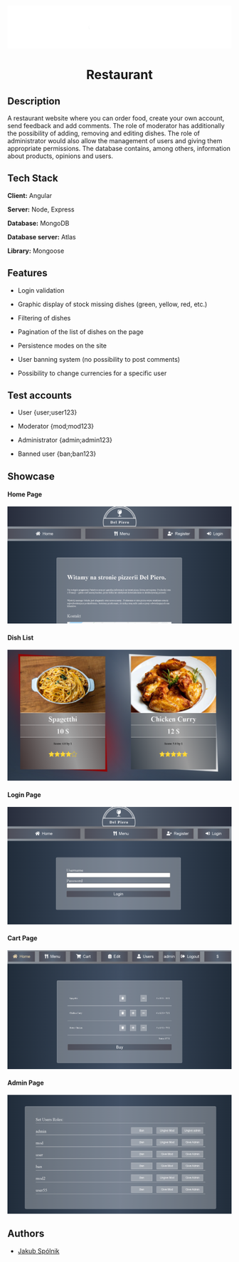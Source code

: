 ![Title](/images/title.png)
<h1 align="center">Restaurant</h1>


## Description

A restaurant website where you can order food, create your own account, send feedback and add comments. The role of moderator has additionally the possibility of adding, removing and editing dishes. The role of administrator would also allow the management of users and giving them appropriate permissions. The database contains, among others, information about products, opinions and users. 

## Tech Stack

**Client:** Angular

**Server:** Node, Express

**Database:** MongoDB

**Database server:** Atlas

**Library:** Mongoose


## Features

- Login validation

- Graphic display of stock missing dishes (green, yellow, red, etc.)

- Filtering of dishes

- Pagination of the list of dishes on the page

- Persistence modes on the site

- User banning system (no possibility to post comments)

- Possibility to change currencies for a specific user

## Test accounts

- User {user;user123}

- Moderator {mod;mod123}

- Administrator {admin;admin123}

- Banned user {ban;ban123}

## Showcase
#### Home Page
![Home](/images/photo1.png)

#### Dish List
![Dishes](/images/photo2.png)

#### Login Page
![Login](/images/photo3.png)

#### Cart Page
![Cart](/images/photo4.png)

#### Admin Page
![Admin](/images/photo5.png)

## Authors

- [Jakub Spólnik](https://github.com/lawos98)
